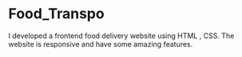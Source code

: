 # Food_Transpo
I developed a frontend food delivery website using HTML , CSS. The website is responsive and have some amazing features.
